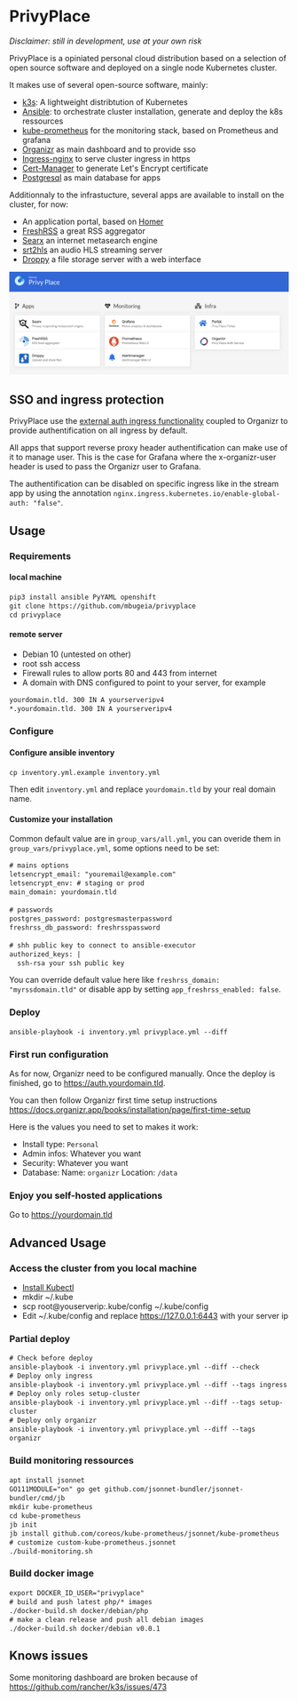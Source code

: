 # PrivyPlace

*Disclaimer: still in development, use at your own risk*

PrivyPlace is a opiniated personal cloud distribution based on a selection of open source software and deployed on a single node Kubernetes cluster.

It makes use of several open-source software, mainly:

- [k3s](https://k3s.io/): A lightweight distribtution of Kubernetes
- [Ansible](https://www.ansible.com/): to orchestrate cluster installation, generate and deploy the k8s ressources
- [kube-prometheus](https://github.com/coreos/kube-prometheus) for the monitoring stack, based on Prometheus and grafana
- [Organizr](https://github.com/causefx/Organizr) as main dashboard and to provide sso 
- [Ingress-nginx](https://kubernetes.github.io/ingress-nginx/) to serve cluster ingress in https
- [Cert-Manager](https://cert-manager.io/) to generate Let's Encrypt certificate
- [Postgresql](https://www.postgresql.org/) as main database for apps

Additionnaly to the infrastucture, several apps are available to install on the cluster, for now:

- An application portal, based on [Homer](https://github.com/bastienwirtz/homer)
- [FreshRSS](https://freshrss.org/) a great RSS aggregator
- [Searx](https://asciimoo.github.io/searx/) an internet metasearch engine 
- [srt2hls](https://github.com/mbugeia/srt2hls) an audio HLS streaming server
- [Droppy](https://github.com/silverwind/droppy) a file storage server with a web interface

![Alt text](doc/img/portal.png?raw=true "Privy Place Portal")

## SSO and ingress protection

PrivyPlace use the [external auth ingress functionality](https://kubernetes.github.io/ingress-nginx/examples/auth/external-auth/) 
coupled to Organizr to provide authentification on all ingress by default.

All apps that support reverse proxy header authentification can make use of it to manage user.
This is the case for Grafana where the x-organizr-user header is used to pass the Organizr user to Grafana.

The authentification can be disabled on specific ingress like in the stream app by using the annotation `nginx.ingress.kubernetes.io/enable-global-auth: "false"`.

## Usage

### Requirements

#### local machine
```
pip3 install ansible PyYAML openshift
git clone https://github.com/mbugeia/privyplace
cd privyplace
```

#### remote server
- Debian 10 (untested on other)
- root ssh access
- Firewall rules to allow ports 80 and 443 from internet
- A domain with DNS configured to point to your server, for example
```
yourdomain.tld. 300 IN A yourserveripv4
*.yourdomain.tld. 300 IN A yourserveripv4
```

### Configure

#### Configure ansible inventory

`cp inventory.yml.example inventory.yml`

Then edit `inventory.yml` and replace `yourdomain.tld` by your real domain name.


#### Customize your installation
Common default value are in `group_vars/all.yml`, you can overide them in `group_vars/privyplace.yml`, some options need to be set:

```
# mains options
letsencrypt_email: "youremail@example.com"
letsencrypt_env: # staging or prod
main_domain: yourdomain.tld

# passwords
postgres_password: postgresmasterpassword
freshrss_db_password: freshrsspassword

# shh public key to connect to ansible-executor
authorized_keys: |
  ssh-rsa your ssh public key
```

You can override default value here like `freshrss_domain: "myrssdomain.tld"` or disable app by setting `app_freshrss_enabled: false`.

### Deploy
```
ansible-playbook -i inventory.yml privyplace.yml --diff
```

### First run configuration

As for now, Organizr need to be configured manually. Once the deploy is finished, go to https://auth.yourdomain.tld.

You can then follow Organizr first time setup instructions https://docs.organizr.app/books/installation/page/first-time-setup

Here is the values you need to set to makes it work:
- Install type: `Personal`
- Admin infos: Whatever you want
- Security: Whatever you want
- Database: Name: `organizr` Location: `/data`

### Enjoy you self-hosted applications

Go to https://yourdomain.tld

## Advanced Usage

### Access the cluster from you local machine

- [Install Kubectl](https://kubernetes.io/fr/docs/tasks/tools/install-kubectl/)
- mkdir ~/.kube
- scp root@youserverip:.kube/config ~/.kube/config
- Edit ~/.kube/config and replace https://127.0.0.1:6443 with your server ip

### Partial deploy

```
# Check before deploy
ansible-playbook -i inventory.yml privyplace.yml --diff --check
# Deploy only ingress
ansible-playbook -i inventory.yml privyplace.yml --diff --tags ingress
# Deploy only roles setup-cluster
ansible-playbook -i inventory.yml privyplace.yml --diff --tags setup-cluster
# Deploy only organizr
ansible-playbook -i inventory.yml privyplace.yml --diff --tags organizr
```

### Build monitoring ressources

```
apt install jsonnet
GO111MODULE="on" go get github.com/jsonnet-bundler/jsonnet-bundler/cmd/jb
mkdir kube-prometheus
cd kube-prometheus
jb init
jb install github.com/coreos/kube-prometheus/jsonnet/kube-prometheus
# customize custom-kube-prometheus.jsonnet
./build-monitoring.sh
```

### Build docker image

```
export DOCKER_ID_USER="privyplace"
# build and push latest php/* images
./docker-build.sh docker/debian/php
# make a clean release and push all debian images
./docker-build.sh docker/debian v0.0.1
```

## Knows issues

Some monitoring dashboard are broken because of https://github.com/rancher/k3s/issues/473